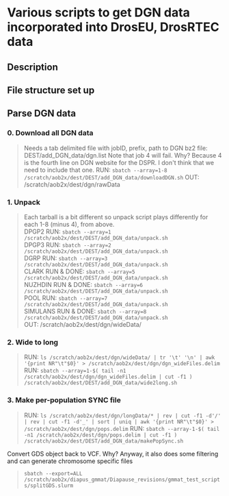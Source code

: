 # Various scripts to get DGN data incorporated into DrosEU, DrosRTEC data

## Description
>

## File structure set up

## Parse DGN data ###
  ### 0. Download all DGN data
  > Needs a tab delimited file with jobID, prefix, path to DGN bz2 file: DEST/add_DGN_data/dgn.list
  > Note that job 4 will fail. Why? Because 4 is the fourth line on DGN website for the DSPR. I don't think that we need to include that one.
  > RUN: `sbatch --array=1-8 /scratch/aob2x/dest/DEST/add_DGN_data/downloadDGN.sh`
  > OUT: /scratch/aob2x/dest/dgn/rawData

  ### 1. Unpack
  > Each tarball is a bit different so unpack script plays differently for each 1-8 (minus 4), from above. <br/>
  > DPGP2 RUN: `sbatch --array=1 /scratch/aob2x/dest/DEST/add_DGN_data/unpack.sh`<br/>
  > DPGP3 RUN: `sbatch --array=2 /scratch/aob2x/dest/DEST/add_DGN_data/unpack.sh`<br/>
  > DGRP RUN: `sbatch --array=3 /scratch/aob2x/dest/DEST/add_DGN_data/unpack.sh`<br/>
  > CLARK RUN & DONE: `sbatch --array=5 /scratch/aob2x/dest/DEST/add_DGN_data/unpack.sh`<br/>
  > NUZHDIN RUN & DONE: `sbatch --array=6 /scratch/aob2x/dest/DEST/add_DGN_data/unpack.sh`<br/>
  > POOL RUN: `sbatch --array=7 /scratch/aob2x/dest/DEST/add_DGN_data/unpack.sh`<br/>
  > SIMULANS RUN & DONE: `sbatch --array=8 /scratch/aob2x/dest/DEST/add_DGN_data/unpack.sh`<br/>
  > OUT: /scratch/aob2x/dest/dgn/wideData/<br/>

  ### 2. Wide to long
  > RUN: `ls /scratch/aob2x/dest/dgn/wideData/ | tr '\t' '\n' | awk '{print NR"\t"$0}' > /scratch/aob2x/dest/dgn/dgn_wideFiles.delim`
  > RUN: `sbatch --array=1-$( tail -n1 /scratch/aob2x/dest/dgn/dgn_wideFiles.delim | cut -f1 ) /scratch/aob2x/dest/DEST/add_DGN_data/wide2long.sh`

  ### 3. Make per-population SYNC file
  > RUN: `ls /scratch/aob2x/dest/dgn/longData/* | rev | cut -f1 -d'/' | rev | cut -f1 -d'_' | sort | uniq | awk '{print NR"\t"$0}' > /scratch/aob2x/dest/dgn/pops.delim`
  > RUN: `sbatch --array-1-$( tail -n1 /scratch/aob2x/dest/dgn/pops.delim | cut -f1 ) /scratch/aob2x/dest/DEST/add_DGN_data/makePopSync.sh`




Convert GDS object back to VCF. Why? Anyway, it also does some filtering and can generate chromosome specific files
  > `sbatch --export=ALL /scratch/aob2x/diapus_gmmat/Diapause_revisions/gmmat_test_scripts/splitGDS.slurm`
